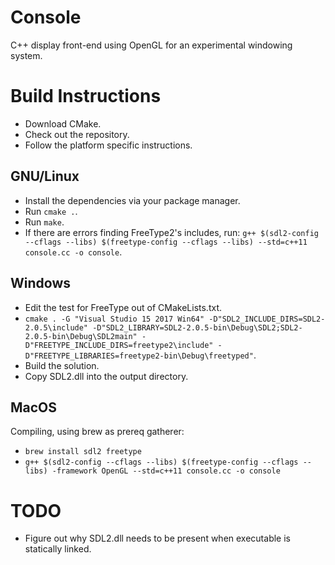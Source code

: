# Console
C++ display front-end using OpenGL for an experimental windowing system.

# Build Instructions

* Download CMake.
* Check out the repository.
* Follow the platform specific instructions.

## GNU/Linux

* Install the dependencies via your package manager.
* Run `cmake .`.
* Run `make`.
* If there are errors finding FreeType2's includes, run: `g++ $(sdl2-config --cflags --libs) $(freetype-config --cflags --libs) --std=c++11 console.cc -o console`.

## Windows

* Edit the test for FreeType out of CMakeLists.txt.
* `cmake . -G "Visual Studio 15 2017 Win64" -D"SDL2_INCLUDE_DIRS=SDL2-2.0.5\include" -D"SDL2_LIBRARY=SDL2-2.0.5-bin\Debug\SDL2;SDL2-2.0.5-bin\Debug\SDL2main" -D"FREETYPE_INCLUDE_DIRS=freetype2\include" -D"FREETYPE_LIBRARIES=freetype2-bin\Debug\freetyped"`.
* Build the solution.
* Copy SDL2.dll into the output directory.

## MacOS

Compiling, using brew as prereq gatherer:

* `brew install sdl2 freetype`
* `g++ $(sdl2-config --cflags --libs) $(freetype-config --cflags --libs)
  -framework OpenGL --std=c++11 console.cc -o console`

# TODO

* Figure out why SDL2.dll needs to be present when executable is statically linked.
